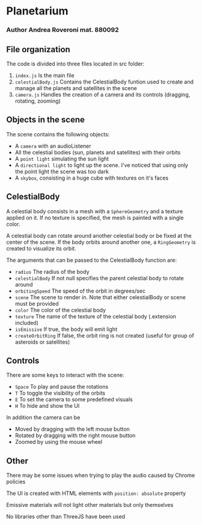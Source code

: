 # Planetarium

### Author Andrea Roveroni mat. 880092

## File organization

The code is divided into three files located in src folder:

1. `index.js` Is the main file
2. `celestialBody.js` Contains the CelestialBody funtion used to create and manage all the planets and satellites in the scene
3. `camera.js` Handles the creation of a camera and its controls (dragging, rotating, zooming)

## Objects in the scene

The scene contains the following objects:

-   A `camera` with an audioListener
-   All the celestial bodies (sun, planets and satellites) with their orbits
-   A `point light` simulating the sun light
-   A `directional light` to light up the scene. I've noticed that using only the point light the scene was too dark
-   A `skybox`, consisting in a huge cube with textures on it's faces

## CelestialBody

A celestial body consists in a mesh with a `SphereGeometry` and a texture applied on it. If no texture is specified, the mesh is painted with a single color.

A celestial body can rotate around another celestial body or be fixed at the center of the scene. If the body orbits around another one, a `RingGeometry` is created to visualize its orbit.

The arguments that can be passed to the CelestialBody function are:
-   `radius` The radius of the body
-   `celestialBody` If not null specifies the parent celestial body to rotate around
-   `orbitingSpeed` The speed of the orbit in degrees/sec
-   `scene` The scene to render in. Note that either celestialBody or scene must be provided
-   `color` The color of the celestial body
-   `texture` The name of the texture of the celestial body (.extension included)
-   `isEmissive` If true, the body will emit light
-   `createOrbitRing` If false, the orbit ring is not created (useful for group of asteroids or satellites)

## Controls

There are some keys to interact with the scene:

-   `Space` To play and pause the rotations
-   `T` To toggle the visibility of the orbits
-   `E` To set the camera to some predefined visuals
-   `H` To hide and show the UI

In addition the camera can be

-   Moved by dragging with the left mouse button
-   Rotated by dragging with the right mouse button
-   Zoomed by using the mouse wheel

## Other

There may be some issues when trying to play the audio caused by Chrome policies

The UI is created with HTML elements with `position: absolute` property

Emissive materials will not light other materials but only themselves

No libraries other than ThreeJS have been used
